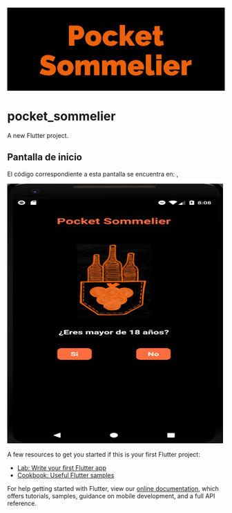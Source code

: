 <p align="center">
  <img src="https://github.com/Cris1997/Assets/blob/master/Pocket%20Sommelier.png">
</p>



# pocket_sommelier

A new Flutter project.

## Pantalla de inicio
El código correspondiente a esta pantalla se encuentra en: ,
<p align="left">
  <img src="https://github.com/Cris1997/Assets/blob/master/1.png" width="500" height="600">
</p>


A few resources to get you started if this is your first Flutter project:

- [Lab: Write your first Flutter app](https://flutter.dev/docs/get-started/codelab)
- [Cookbook: Useful Flutter samples](https://flutter.dev/docs/cookbook)

For help getting started with Flutter, view our
[online documentation](https://flutter.dev/docs), which offers tutorials,
samples, guidance on mobile development, and a full API reference.
